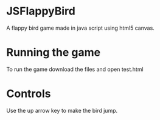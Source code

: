 # JSFlappyBird
A flappy bird game made in java script using html5 canvas.

# Running the game
To run the game download the files and open test.html

# Controls
Use the up arrow key to make the bird jump.
